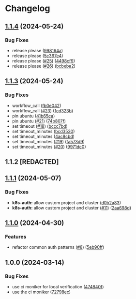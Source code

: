 # Changelog

## [1.1.4](https://github.com/entur/gha-meta/compare/v1.1.3...v1.1.4) (2024-05-24)


### Bug Fixes

* release please ([998164a](https://github.com/entur/gha-meta/commit/998164aafe2124bb277053516b96e71ad6a2d4cf))
* release please ([5c367e4](https://github.com/entur/gha-meta/commit/5c367e42797c2c490dc6b6452b0db12e8baf3648))
* release please ([#25](https://github.com/entur/gha-meta/issues/25)) ([4498cf9](https://github.com/entur/gha-meta/commit/4498cf949d08920d5d429f773cfc3109c04080b4))
* release please ([#26](https://github.com/entur/gha-meta/issues/26)) ([bcbeba2](https://github.com/entur/gha-meta/commit/bcbeba235d96988380316edd65a033ebb3c0171e))

## [1.1.3](https://github.com/entur/gha-meta/compare/v1.1.2...v1.1.3) (2024-05-24)


### Bug Fixes

* workflow_call ([fb0e042](https://github.com/entur/gha-meta/commit/fb0e042fc8043ad7172d8624a05657bd2f7f3459))
* workflow_call ([#23](https://github.com/entur/gha-meta/issues/23)) ([1cd323b](https://github.com/entur/gha-meta/commit/1cd323b50b6e0c48996f094cb57a26ef4ae94233))
* pin ubuntu ([41b65ca](https://github.com/entur/gha-meta/commit/41b65ca7a7b83f3babcdf6f19a251313edba8c4b))
* pin ubuntu ([#21](https://github.com/entur/gha-meta/issues/21)) ([74b807f](https://github.com/entur/gha-meta/commit/74b807fdf749d3e1886dfe496d40fcf5cdbe4227))
* set timeout ([#18](https://github.com/entur/gha-meta/issues/18)) ([bccc7bd](https://github.com/entur/gha-meta/commit/bccc7bd84ce2092164e2b28925c21483ad1e9b08))
* set timeout_minutes ([bcd3530](https://github.com/entur/gha-meta/commit/bcd3530f8bcdbcefd21d20f375aa548d8e96cfdb))
* set timeout_minutes ([4ac8cbd](https://github.com/entur/gha-meta/commit/4ac8cbded9391d74d33b40a1490c82c0396f4953))
* set timeout_minutes ([#19](https://github.com/entur/gha-meta/issues/19)) ([fa573d9](https://github.com/entur/gha-meta/commit/fa573d9cad24801bacd0ed77fb6aaefb312cee1c))
* set timeout_minutes ([#20](https://github.com/entur/gha-meta/issues/20)) ([9971dc0](https://github.com/entur/gha-meta/commit/9971dc05deeb26a1803ec98a6086f01ca4e6d5e8))

## 1.1.2 [REDACTED]

## [1.1.1](https://github.com/entur/gha-meta/compare/v1.1.0...v1.1.1) (2024-05-07)


### Bug Fixes

* **k8s-auth:** allow custom project and cluster ([d0b2a83](https://github.com/entur/gha-meta/commit/d0b2a838132de90da5ba9795af3cd3fa28471d4b))
* **k8s-auth:** allow custom project and cluster ([#11](https://github.com/entur/gha-meta/issues/11)) ([2aa698d](https://github.com/entur/gha-meta/commit/2aa698d9d16a0a4fa5607f2f695217ae4763dbad))

## [1.1.0](https://github.com/entur/gha-meta/compare/v1.0.0...v1.1.0) (2024-04-30)


### Features

* refactor common auth patterns ([#8](https://github.com/entur/gha-meta/issues/8)) ([5eb90ff](https://github.com/entur/gha-meta/commit/5eb90fffb08de1b8cff73f248050c39200f425b7))


## 1.0.0 (2024-03-14)


### Bug Fixes

* use ci moniker for local verification ([474840f](https://github.com/entur/gha-meta/commit/474840f37d75e888bcd60dbbae1ba22057f8aa51))
* use the ci moniker ([72798ec](https://github.com/entur/gha-meta/commit/72798eccb61cef5f07f0bff552ead3dd51f3cd72))
